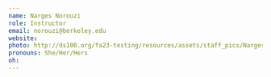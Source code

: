 ```yaml
---
name: Narges Norouzi
role: Instructor
email: norouzi@berkeley.edu
website: 
photo: http://ds100.org/fa23-testing/resources/assets/staff_pics/Narges_Norouzi.jpeg
pronouns: She/Her/Hers
oh:
---
```


